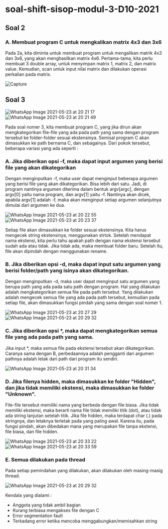 # soal-shift-sisop-modul-3-D10-2021

## Soal 2

### A. Membuat program C untuk mengkalikan matrix 4x3 dan 3x6

Pada 2a, kita diminta untuk membuat program untuk mengalikan matrik 4x3 dan 3x6, yang akan menghasilkan matrix 4x6. Pertama-tama, kita perlu membuat 3 double array, untuk menyimpan matrix 1, matrix 2, dan matrix value. Kemudian, scan untuk input nilai matrix dan dilakukan operasi perkalian pada matrix.

![Capture](https://user-images.githubusercontent.com/77373958/119262840-e4d63000-bc06-11eb-8e86-6ff8ac17a184.JPG)

## Soal 3

![WhatsApp Image 2021-05-23 at 20 21 17](https://user-images.githubusercontent.com/77373958/119262794-bce6cc80-bc06-11eb-9e35-4f1a3e494bfc.jpeg)
![WhatsApp Image 2021-05-23 at 20 21 49](https://user-images.githubusercontent.com/77373958/119262796-bfe1bd00-bc06-11eb-8811-caab4a8ad8ac.jpeg)

Pada soal nomer 3, kita membuat program C, yang jika dirun akan mengkategorikan file-file yang ada pada path yang sama dengan program tersebut ke folder-folder sesuai ekstensinya. Semisal program C akan dimasukkan ke path bernama C, dan sebagainya. Dari pokok tersebut, beberapa variasi yang ada seperti :

### A. Jika diberikan opsi -f, maka dapat input argumen yang berisi file yang akan dikategorikan

Dengan menginputkan -f, maka user dapat menginput beberapa argumen yang berisi file yang akan dikategorikan. Bisa lebih dari satu. Jadi, di program nantinya argumen diterima dalam bentuk argv[argc], dengan argv[0] yaitu nama program, dan argv[1] yaitu -f. Nantinya akan dicek, apabila argv[1] adalah -f, maka akan menginput setiap argumen selanjutnya dimulai dari argumen ke dua.

![WhatsApp Image 2021-05-23 at 20 22 55](https://user-images.githubusercontent.com/77373958/119262798-c07a5380-bc06-11eb-943d-eb774c18fb82.jpeg)
![WhatsApp Image 2021-05-23 at 20 23 37](https://user-images.githubusercontent.com/77373958/119262800-c1ab8080-bc06-11eb-9f5d-494dc839dd7c.jpeg)

Setiap file akan dimasukkan ke folder sesuai ekstensinya. Kita harus mengecek string ekstensinya, menggunakan strtok. Setelah mendapat nama ekstensi, kita perlu tahu apakah path dengan nama ekstensi tersebut sudah ada atau tidak. Jika tidak ada, maka membuat folder baru. Setelah itu, file akan dipindah dengan menggunakan rename.

### B. Jika diberikan opsi -d, maka dapat input satu argumen yang berisi folder/path yang isinya akan dikategorikan.

Dengan menginputkan -d, maka user dapat menginput satu argumen yang berupa path yang ada pada satu path dengan program. Hal yang dilakukan adalah mengkategorikan semua file pada path tersebut. Yang dilakukan adalah mengecek semua file yang ada pada path tersebut, kemudian pada setiap file, akan dimasukkan fungsi pindah yang sama dengan soal nomer 1.

![WhatsApp Image 2021-05-23 at 20 27 29](https://user-images.githubusercontent.com/77373958/119262803-c1ab8080-bc06-11eb-9142-c93bfac413d1.jpeg)
![WhatsApp Image 2021-05-23 at 20 29 32](https://user-images.githubusercontent.com/77373958/119262806-c2dcad80-bc06-11eb-94f8-5eed6c5fa329.jpeg)

### C. Jika diberikan opsi *, maka dapat mengkategorikan semua file yang ada pada path yang sama.

Jika input *, maka semua file pada ekstensi tersebut akan dikategorikan. Caranya sama dengan B, perbedaannya adalah pengganti dari argumen pathnya adalah letak dari path dari program itu sendiri.

![WhatsApp Image 2021-05-23 at 20 31 34](https://user-images.githubusercontent.com/77373958/119262808-c2dcad80-bc06-11eb-8868-527c25792f85.jpeg)

### D. Jika filenya hidden, maka dimasukkan ke folder "Hidden", dan jika tidak memiliki ekstensi, maka dimasukkan ke folder "Unknown".

File-file tersebut memiliki nama yang berbeda dengan file biasa. Jika tidak memiliki ekstensi, maka berarti nama file tidak memiliki titik (dot), atau tidak ada string lanjutan setelah titik. Jika file hidden, maka terdapat char (.) pada stringnya, dan letaknya terletak pada yang paling awal. Karena itu, pada fungsi pindah, akan dibedakan mana yang merupakan file tanpa ekstensi, file biasa, dan file hidden.

![WhatsApp Image 2021-05-23 at 20 33 22](https://user-images.githubusercontent.com/77373958/119262809-c3754400-bc06-11eb-85f9-d6fb9db910d7.jpeg)
![WhatsApp Image 2021-05-23 at 20 33 59](https://user-images.githubusercontent.com/77373958/119262811-c40dda80-bc06-11eb-8e7a-85184446aa4d.jpeg)

### E. Semua dilakukan pada thread

Pada setiap pemindahan yang dilakukan, akan dilakukan oleh masing-masig thread.

![WhatsApp Image 2021-05-23 at 20 29 32](https://user-images.githubusercontent.com/77373958/119262806-c2dcad80-bc06-11eb-94f8-5eed6c5fa329.jpeg)

Kendala yang dialami :
- Anggota yang tidak ambil bagian
- Kurang terbiasa mengakses file dengan C
- Error segmentation fault
- Terkadang error ketika mencoba menggabungkan/memisahkan string
